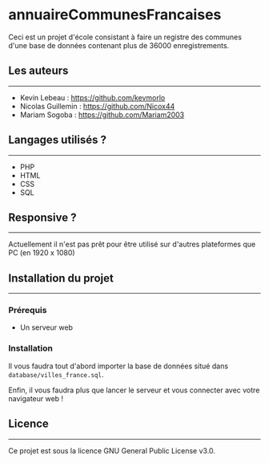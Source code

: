 # annuaireCommunesFrancaises

Ceci est un projet d'école consistant à faire un registre des communes d'une base de données contenant plus de 36000 enregistrements.
## Les auteurs

----------------------------

- Kevin Lebeau : <https://github.com/kevmorlo>
- Nicolas Guillemin : <https://github.com/Nicox44>
- Mariam Sogoba : <https://github.com/Mariam2003>

## Langages utilisés ?

----------------------------

- PHP
- HTML
- CSS
- SQL

## Responsive ?

----------------------------

Actuellement il n'est pas prêt pour être utilisé sur d'autres plateformes que PC (en 1920 x 1080)

## Installation du projet

----------------------------

### Prérequis

- Un serveur web

### Installation

Il vous faudra tout d'abord importer la base de données situé dans ```database/villes_france.sql```.

Enfin, il vous faudra plus que lancer le serveur et vous connecter avec votre navigateur web !

## Licence

----------------------------

Ce projet est sous la licence GNU General Public License v3.0.
